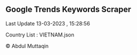 

## Google Trends Keywords Scraper 
 
Last Update 13-03-2023 , 15:28:56

Country List :
VIETNAM.json



© Abdul Muttaqin 
